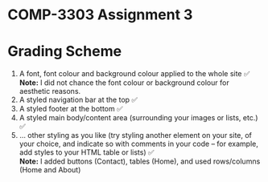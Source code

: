# COMP-3303 Assignment 3
# Grading Scheme
1. A font, font colour and background colour applied to the whole site ✅<br>
**Note:** I did not chance the font colour or background colour for aesthetic reasons.
2. A styled navigation bar at the top ✅
3. A styled footer at the bottom ✅
4. A styled main body/content area (surrounding your images or lists, etc.) ✅
5. … other styling as you like (try styling another element on your site, of your choice, and
   indicate so with comments in your code – for example, add styles to your HTML table or
   lists) ✅<br>
**Note:** I added buttons (Contact), tables (Home), and used rows/columns (Home and About)

